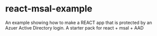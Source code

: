 # react-msal-example
An example showing how to make a REACT app that is protected by an Azuer Active Directory login.  A starter pack for react + msal + AAD
